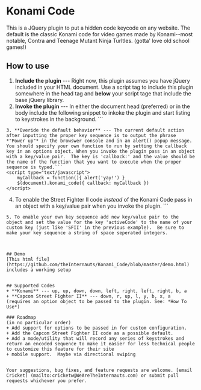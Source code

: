 # Konami Code

This is a JQuery plugin to put a hidden code keycode on any website. The default is the classic Konami code for video games made by Konami--most notable, Contra and Teenage Mutant Ninja Turltles. (gotta' love old school games!)

## How to use
1. **Include the plugin** --- Right now, this plugin assumes you have jQuery included in your HTML document. Use a script tag to include this plugin somewhere in the head tag and **below** your script tage that include the base jQuery library.
2. **Invoke the plugin** --- In either the document head (preferred) or in the body include the following snippet to inkoke the plugin and start listing to keystrokes in the background. ```
<script type="text/javascript">
	$(document).konami_code()			
</script>
```
3. **Overide the default behavior** --- The current default action after inputting the proper key sequence is to output the phrase *"Power up"* in the browswer console and in an alert() popup message.  You should specify your own function to run by setting the callback key in an options object. When you invoke the plugin pass in an object with a key/value pair.  The key is 'callback:' and the value should be the name of the function that you want to execute when the proper sequence is typed.```
<script type="text/javascript">
	myCallback = function(){ alert('yay!') }
	$(document).konami_code({ callback: myCallback })			
</script>
```
4. To enable the Street Fighter II code *instead* of the Konami Code pass in an object with a key/value pair when you invoke the plugin. ```
<script type="text/javascript">
	$(document).konami_code({ activeCode: 'SFII' })			
</script>
```
5. To enable your own key sequence add new key/value pair to the object and set the value for the key 'activeCode' to the name of your custom key (just like 'SFII' in the previous example).  Be sure to make your key sequence a string of space seperated integers.
```
<script type="text/javascript">
	$(document).konami_code({
		mySequence: '49 50 51 52 53', // 1, 2, 3, 4, 5 
		activeCode: 'mySequence'
	})			
</script>
```


## Demo
[This html file] (https://github.com/theInternauts/Konami_Code/blob/master/demo.html) includes a working setup


## Supported Codes
+ **Konami** --- up, up, down, down, left, right, left, right, b, a
+ **Capcom Street Fighter II** --- down, r, up, l, y, b, x, a (requires an option object to be passed to the plugin. See: *How To Use*)

### Roadmap
(in no particular order)
+ Add support for options to be passed in for custom configuration.
+ Add the Capcom Street Fighter II code as a possible default.
+ Add a mode/utility that will record any series of keystrokes and return an encoded sequence to make it easier for less technical people to customize this feature for their site
+ mobile support.  Maybe via directional swiping


Your suggestions, bug fixes, and feature requests are welcome. [email Cricket] (mailto:cricketw@WeAreTheInternauts.com) or submit pull requests whichever you prefer.